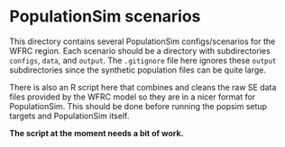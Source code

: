 # PopulationSim scenarios

This directory contains several PopulationSim configs/scenarios for the WFRC region.
Each scenario should be a directory with subdirectories `configs`, `data`, and `output`.
The `.gitignore` file here ignores these `output` subdirectories since the synthetic population files can be quite large.

There is also an R script here that combines and cleans the raw SE data files provided by the WFRC model so they are in a nicer format for PopulationSim.
This should be done before running the popsim setup targets and PopulationSim itself.

**The script at the moment needs a bit of work.**
